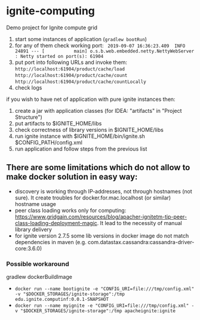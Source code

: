 # ignite-computing
Demo project for Ignite compute grid

1. start some instances of application (```gradlew bootRun```)
2. for any of them check working port:
``` 2019-09-07 16:36:23.409  INFO 24891 --- [           main] o.s.b.web.embedded.netty.NettyWebServer  : Netty started on port(s): 61904```
3. put port into following URLs and invoke them:
```http://localhost:61904/product/cache/load```
```http://localhost:61904/product/cache/count```
```http://localhost:61904/product/cache/countLocally```
4. check logs


if you wish to have net of application with pure ignite instances then:
1. create a jar with application classes (for IDEA: "artifacts" in "Project Structure")
2. put artifacts to $IGNITE_HOME/libs
3. check correctness of library versions in $IGNITE_HOME/libs
4. run ignite instance with $IGNITE_HOME/bin/ignite.sh $CONFIG_PATH/config.xml
5. run application and follow steps from the previous list 


## There are some limitations which do not allow to make docker solution in easy way:
- discovery is working through IP-addresses, not through hostnames
 (not sure). It create troubles for docker.for.mac.localhost 
 (or similar) hostname usage 
- peer class loading works only for computing:
 https://www.gridgain.com/resources/blog/apacher-ignitetm-tip-peer-class-loading-deployment-magic. 
 It lead to the necessity of manual library delivery
- for ignite version 2.7.5 some lib versions in docker image do not match dependencies in maven
 (e.g. com.datastax.cassandra:cassandra-driver-core:3.6.0)    
 
### Possible workaround
gradlew dockerBuildImage
- ```docker run --name bootignite -e "CONFIG_URI=file:///tmp/config.xml" -v "$DOCKER_STORAGES/ignite-storage":/tmp edu.ignite.computinf:0.0.1-SNAPSHOT```
- ```docker run --name myignite -e "CONFIG_URI=file:///tmp/config.xml" -v "$DOCKER_STORAGES/ignite-storage":/tmp apacheignite:ignite```




